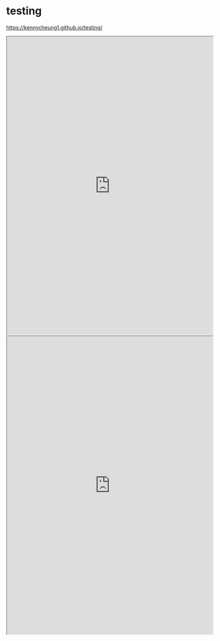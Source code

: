 # testing

https://kennycheung1.github.io/testing/


<iframe src="https://public.tableau.com/views/Top30occupationschart38version9_0/Dashboard1? :showVizHome=no&:embed=true" width="110%" height="800"></iframe>

<iframe src="https://zcromwel.github.io/leaflet-maps-with-google-sheets/" width="110%" height="800"></iframe>
